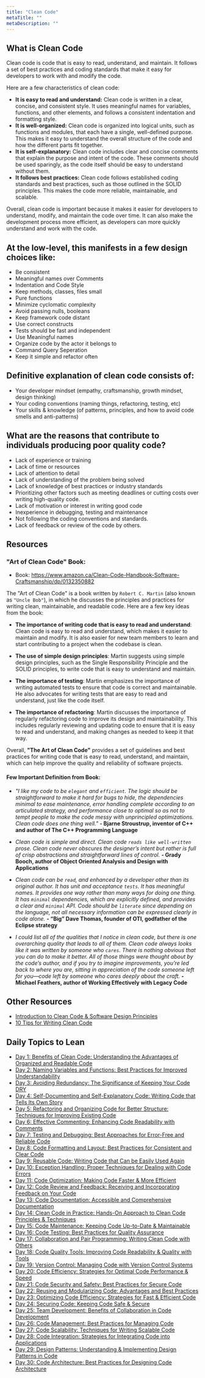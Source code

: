 ```yaml
---
title: "Clean Code"
metaTitle: ""
metaDescription: ""
---
```


## What is Clean Code

Clean code is code that is easy to read, understand, and maintain. It follows a set of best practices and coding standards that make it easy for developers to work with and modify the code.

Here are a few characteristics of clean code:

- **It is easy to read and understand:** Clean code is written in a clear, concise, and consistent style. It uses meaningful names for variables, functions, and other elements, and follows a consistent indentation and formatting style.
- **It is well-organized:** Clean code is organized into logical units, such as functions and modules, that each have a single, well-defined purpose. This makes it easy to understand the overall structure of the code and how the different parts fit together.
- **It is self-explanatory:** Clean code includes clear and concise comments that explain the purpose and intent of the code. These comments should be used sparingly, as the code itself should be easy to understand without them.
- **It follows best practices:** Clean code follows established coding standards and best practices, such as those outlined in the SOLID principles. This makes the code more reliable, maintainable, and scalable.

Overall, clean code is important because it makes it easier for developers to understand, modify, and maintain the code over time. It can also make the development process more efficient, as developers can more quickly understand and work with the code.

## At the low-level, this manifests in a few design choices like:

- Be consistent
- Meaningful names over Comments
- Indentation and Code Style
- Keep methods, classes, files small
- Pure functions
- Minimize cyclomatic complexity
- Avoid passing nulls, booleans
- Keep framework code distant
- Use correct constructs
- Tests should be fast and independent
- Use Meaningful names
- Organize code by the actor it belongs to
- Command Query Seperation
- Keep it simple and refactor often

## Definitive explanation of clean code consists of:

- Your developer mindset (empathy, craftsmanship, growth mindset, design thinking)
- Your coding conventions (naming things, refactoring, testing, etc)
- Your skills & knowledge (of patterns, principles, and how to avoid code smells and anti-patterns)

## What are the reasons that contribute to individuals producing poor quality code?

- Lack of experience or training
- Lack of time or resources
- Lack of attention to detail
- Lack of understanding of the problem being solved
- Lack of knowledge of best practices or industry standards
- Prioritizing other factors such as meeting deadlines or cutting costs over writing high-quality code.
- Lack of motivation or interest in writing good code
- Inexperience in debugging, testing and maintenance
- Not following the coding conventions and standards.
- Lack of feedback or review of the code by others.

## Resources

### "Art of Clean Code" Book:

- Book: https://www.amazon.ca/Clean-Code-Handbook-Software-Craftsmanship/dp/0132350882

The "Art of Clean Code" is a book written by `Robert C. Martin` (also known as `"Uncle Bob"`), in which he discusses the principles and practices for writing clean, maintainable, and readable code. Here are a few key ideas from the book:

- **The importance of writing code that is easy to read and understand**: Clean code is easy to read and understand, which makes it easier to maintain and modify. It is also easier for new team members to learn and start contributing to a project when the codebase is clean.

- **The use of simple design principles**: Martin suggests using simple design principles, such as the Single Responsibility Principle and the SOLID principles, to write code that is easy to understand and maintain.

- **The importance of testing**: Martin emphasizes the importance of writing automated tests to ensure that code is correct and maintainable. He also advocates for writing tests that are easy to read and understand, just like the code itself.

- **The importance of refactoring**: Martin discusses the importance of regularly refactoring code to improve its design and maintainability. This includes regularly reviewing and updating code to ensure that it is easy to read and understand, and making changes as needed to keep it that way.

Overall, **"The Art of Clean Code"** provides a set of guidelines and best practices for writing code that is easy to read, understand, and maintain, which can help improve the quality and reliability of software projects.

#### Few Important Definition from Book:

- _"I like my code to be `elegant` and `efficient`. The logic should be straightforward to make it hard for bugs to hide, the dependencies minimal to ease maintenance, error handling complete according to an articulated strategy, and performance close to optimal so as not to tempt people to make the code messy with unprincipled optimizations. Clean code does one thing well."_ **- Bjarne Stroustrup, inventor of C++ and author of The C++ Programming Language**

- _Clean code is simple and direct. Clean code `reads like well-written` prose. Clean code never obscures the designer’s intent but rather is full of crisp abstractions and straightforward lines of control._ **- Grady Booch, author of Object Oriented Analysis and Design with Applications**

- _Clean code can be `read`, and enhanced by a developer other than its original author. It has unit and acceptance `tests`. It has meaningful names. It provides one way rather than many ways for doing one thing. It has `minimal` dependencies, which are explicitly defined, and provides a clear and `minimal` API. Code should be `literate` since depending on the language, not all necessary information can be expressed clearly in code alone._ **- “Big” Dave Thomas, founder of OTI, godfather of the Eclipse strategy**

- _I could list all of the qualities that I notice in clean code, but there is one overarching quality that leads to all of them. Clean code always looks like it was written by someone who `cares`. There is nothing obvious that you can do to make it better. All of those things were thought about by the code’s author, and if you try to imagine improvements, you’re led back to where you are, sitting in appreciation of the code someone left for you—code left by someone who cares deeply about the craft._ **- Michael Feathers, author of Working Effectively with Legacy Code**

## Other Resources

- [Introduction to Clean Code & Software Design Principles](https://workat.tech/machine-coding/tutorial/introduction-clean-code-software-design-principles-nwu4qqc63e09)
- [10 Tips for Writing Clean Code](https://www.pluralsight.com/blog/software-development/10-steps-to-clean-code)


## Daily Topics to Lean

- [Day 1: Benefits of Clean Code: Understanding the Advantages of Organized and Readable Code](./day-01-benefits-of-clean-code/README.md)
- [Day 2: Naming Variables and Functions: Best Practices for Improved Understandability](./day-02-naming-variables-and-funcations/README.md)
- [Day 3: Avoiding Redundancy: The Significance of Keeping Your Code DRY](./day-03-avoiding-redundancy/README.md)
- [Day 4: Self-Documenting and Self-Explanatory Code: Writing Code that Tells Its Own Story](./day-04-self-documenting-and-self-explanatpory-code/README.md)
- [Day 5: Refactoring and Organizing Code for Better Structure: Techniques for Improving Existing Code](./day-05-refactoring-and-organizing-code-for-better-structure/README.md)
- [Day 6: Effective Commenting: Enhancing Code Readability with Comments](./day-06-effective-commenting/README.md)
- [Day 7: Testing and Debugging: Best Approaches for Error-Free and Reliable Code](./day-07-testing-and-debugging/README.md)
- [Day 8: Code Formatting and Layout: Best Practices for Consistent and Clear Code](./day-08-code-formatting-and-layout/README.md)
- [Day 9: Reusable Code: Writing Code that Can be Easily Used Again](./day-09-reusable-code/README.md)
- [Day 10: Exception Handling: Proper Techniques for Dealing with Code Errors](./day-10-exception-handling/README.md)
- [Day 11: Code Optimization: Making Code Faster & More Efficient](./day-11-code-optimization/README.md)
- [Day 12: Code Review and Feedback: Receiving and Incorporating Feedback on Your Code](./day-12-code-review-and-feedback/README.md)
- [Day 13: Code Documentation: Accessible and Comprehensive Documentation](./day-13-code-documentation/README.md)
- [Day 14: Clean Code in Practice: Hands-On Approach to Clean Code Principles & Techniques](./day-14-clean-code-in-practice/README.md)
- [Day 15: Code Maintenance: Keeping Code Up-to-Date & Maintainable](./day-15-code-maintenance/README.md)
- [Day 16: Code Testing: Best Practices for Quality Assurance](./day-16-code-testing/README.md)
- [Day 17: Collaboration and Pair Programming: Writing Clean Code with Others](./day-17-collaboration-and-pair-programming/README.md)
- [Day 18: Code Quality Tools: Improving Code Readability & Quality with Tools](./day-18-code-quality-tools/README.md)
- [Day 19: Version Control: Managing Code with Version Control Systems](./day-19-version-control/README.md)
- [Day 20: Code Efficiency: Strategies for Optimal Code Performance & Speed](./day-20-code-efficiency/README.md)
- [Day 21: Code Security and Safety: Best Practices for Secure Code](./day-21-code-security-and-safety/README.md)
- [Day 22: Reusing and Modularizing Code: Advantages and Best Practices](./day-22-reusing-and-modularizing-code/README.md)
- [Day 23: Optimizing Code Efficiency: Strategies for Fast & Efficient Code](./day-23-optimizing-code-efficiency/README.md)
- [Day 24: Securing Code: Keeping Code Safe & Secure](./day-24-securing-code/README.md)
- [Day 25: Team Development: Benefits of Collaboration in Code Development](./day-25-team-development/README.md)
- [Day 26: Code Management: Best Practices for Managing Code](./day-26-code-management/README.md)
- [Day 27: Code Scalability: Techniques for Writing Scalable Code](./day-27-code-scalability/README.md)
- [Day 28: Code Integration: Strategies for Integrating Code into Applications](./day-28-code-integration/README.md)
- [Day 29: Design Patterns: Understanding & Implementing Design Patterns in Code](./day-29-design-patterns/README.md)
- [Day 30: Code Architecture: Best Practices for Designing Code Architecture](./day-30-code-architecture/README.md)

